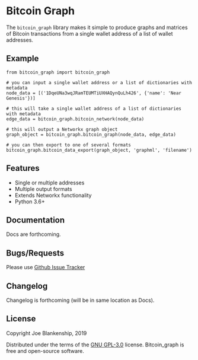 # Bitcoin Graph

The `bitcoin_graph` library makes it simple to produce graphs and matrices of Bitcoin transactions from a single wallet address of a list of wallet addresses.

## Example

    from bitcoin_graph import bitcoin_graph

    # you can input a single wallet address or a list of dictionaries with metadata
    node_data = [('1DqeUNa3wqJRamTEUMTiUXHAQynQuLh426', {'name': 'Near Genesis'})]

    # this will take a single wallet address of a list of dictionaries with metadata
    edge_data = bitcoin_graph.bitcoin_network(node_data)

    # this will output a Networkx graph object
    graph_object = bitcoin_graph.bitcoin_graph(node_data, edge_data)

    # you can then export to one of several formats
    bitcoin_graph.bitcoin_data_export(graph_object, 'graphml', 'filename')

## Features

* Single or multiple addresses
* Multiple output formats
* Extends Networkx functionality
* Python 3.6+

## Documentation

Docs are forthcoming.

## Bugs/Requests

Please use [Github Issue Tracker](https://github.com/joeblankenship1/bitcoin_graph/issues)

## Changelog

Changelog is forthcoming (will be in same location as Docs).

## License

Copyright Joe Blankenship, 2019

Distributed under the terms of the [GNU GPL-3.0](https://github.com/joeblankenship1/bitcoin_graph/blob/master/LICENSE) license. Bitcoin_graph is free and open-source software.